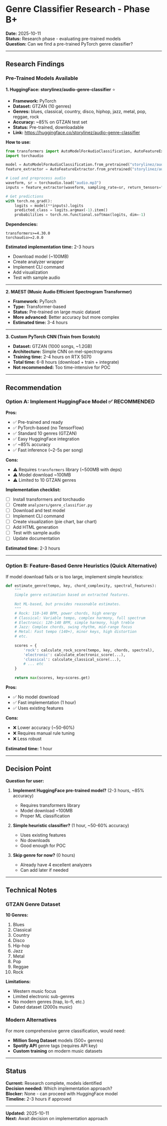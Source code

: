 # Genre Classifier Research - Phase B+

**Date:** 2025-10-11  
**Status:** Research phase - evaluating pre-trained models  
**Question:** Can we find a pre-trained PyTorch genre classifier?

---

## Research Findings

### Pre-Trained Models Available

**1. HuggingFace: storylinez/audio-genre-classifier** ⭐
- **Framework:** PyTorch
- **Dataset:** GTZAN (10 genres)
- **Genres:** blues, classical, country, disco, hiphop, jazz, metal, pop, reggae, rock
- **Accuracy:** ~85% on GTZAN test set
- **Status:** Pre-trained, downloadable
- **Link:** https://huggingface.co/storylinez/audio-genre-classifier

**How to use:**
```python
from transformers import AutoModelForAudioClassification, AutoFeatureExtractor
import torchaudio

model = AutoModelForAudioClassification.from_pretrained("storylinez/audio-genre-classifier")
feature_extractor = AutoFeatureExtractor.from_pretrained("storylinez/audio-genre-classifier")

# Load and preprocess audio
waveform, sr = torchaudio.load("audio.mp3")
inputs = feature_extractor(waveform, sampling_rate=sr, return_tensors="pt")

# Get predictions
with torch.no_grad():
    logits = model(**inputs).logits
    predicted_class = logits.argmax(-1).item()
    probabilities = torch.nn.functional.softmax(logits, dim=-1)
```

**Dependencies:**
```
transformers>=4.30.0
torchaudio>=2.0.0
```

**Estimated implementation time:** 2-3 hours
- Download model (~100MB)
- Create analyzer wrapper
- Implement CLI command
- Add visualization
- Test with sample audio

---

**2. MAEST (Music Audio Efficient Spectrogram Transformer)**
- **Framework:** PyTorch
- **Type:** Transformer-based
- **Status:** Pre-trained on large music dataset
- **More advanced:** Better accuracy but more complex
- **Estimated time:** 3-4 hours

---

**3. Custom PyTorch CNN (Train from Scratch)**
- **Dataset:** GTZAN (1000 songs, ~1.2GB)
- **Architecture:** Simple CNN on mel-spectrograms
- **Training time:** 2-4 hours on RTX 5070
- **Total time:** 6-8 hours (download + train + integrate)
- **Not recommended:** Too time-intensive for POC

---

## Recommendation

### Option A: Implement HuggingFace Model ✅ RECOMMENDED

**Pros:**
- ✅ Pre-trained and ready
- ✅ PyTorch-based (no TensorFlow)
- ✅ Standard 10 genres (GTZAN)
- ✅ Easy HuggingFace integration
- ✅ ~85% accuracy
- ✅ Fast inference (~2-5s per song)

**Cons:**
- ⚠️ Requires `transformers` library (~500MB with deps)
- ⚠️ Model download ~100MB
- ⚠️ Limited to 10 GTZAN genres

**Implementation checklist:**
- [ ] Install transformers and torchaudio
- [ ] Create `analyzers/genre_classifier.py`
- [ ] Download and test model
- [ ] Implement CLI command
- [ ] Create visualization (pie chart, bar chart)
- [ ] Add HTML generation
- [ ] Test with sample audio
- [ ] Update documentation

**Estimated time:** 2-3 hours

---

### Option B: Feature-Based Genre Heuristics (Quick Alternative)

If model download fails or is too large, implement simple heuristics:

```python
def estimate_genre(tempo, key, chord_complexity, spectral_features):
    """
    Simple genre estimation based on extracted features.
    
    Not ML-based, but provides reasonable estimates.
    """
    # Rock: 110-140 BPM, power chords, high energy
    # Classical: Variable tempo, complex harmony, full spectrum
    # Electronic: 120-140 BPM, simple harmony, high treble
    # Jazz: Complex chords, swing rhythm, mid-range focus
    # Metal: Fast tempo (140+), minor keys, high distortion
    # etc.
    
    scores = {
        'rock': calculate_rock_score(tempo, key, chords, spectral),
        'electronic': calculate_electronic_score(...),
        'classical': calculate_classical_score(...),
        # ... etc
    }
    
    return max(scores, key=scores.get)
```

**Pros:**
- ✅ No model download
- ✅ Fast implementation (1 hour)
- ✅ Uses existing features

**Cons:**
- ❌ Lower accuracy (~50-60%)
- ❌ Requires manual rule tuning
- ❌ Less robust

**Estimated time:** 1 hour

---

## Decision Point

**Question for user:**

1. **Implement HuggingFace pre-trained model?** (2-3 hours, ~85% accuracy)
   - Requires transformers library
   - Model download ~100MB
   - Proper ML classification

2. **Simple heuristic classifier?** (1 hour, ~50-60% accuracy)
   - Uses existing features
   - No downloads
   - Good enough for POC

3. **Skip genre for now?** (0 hours)
   - Already have 4 excellent analyzers
   - Can add later if needed

---

## Technical Notes

### GTZAN Genre Dataset

**10 Genres:**
1. Blues
2. Classical
3. Country
4. Disco
5. Hip-hop
6. Jazz
7. Metal
8. Pop
9. Reggae
10. Rock

**Limitations:**
- Western music focus
- Limited electronic sub-genres
- No modern genres (trap, lo-fi, etc.)
- Dated dataset (2000s music)

### Modern Alternatives

For more comprehensive genre classification, would need:
- **Million Song Dataset** models (500+ genres)
- **Spotify API** genre tags (requires API key)
- **Custom training** on modern music datasets

---

## Status

**Current:** Research complete, models identified  
**Decision needed:** Which implementation approach?  
**Blocker:** None - can proceed with HuggingFace model  
**Timeline:** 2-3 hours if approved

---

**Updated:** 2025-10-11  
**Next:** Await decision on implementation approach

